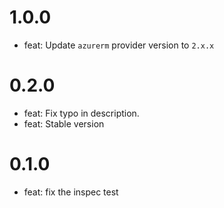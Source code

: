 # 1.0.0

* feat: Update `azurerm` provider version to `2.x.x`

# 0.2.0

* feat: Fix typo in description.
* feat: Stable version

# 0.1.0

* feat: fix the inspec test
